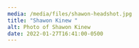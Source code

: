 ```yaml
---
media: /media/files/shawon-headshot.jpg
title: "Shawon Kinew "
alt: Photo of Shawon Kinew
date: 2022-01-27T16:41:00-0500
---
```

